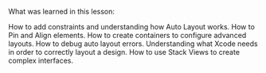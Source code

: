 What was learned in this lesson:

How to add constraints and understanding how Auto Layout works.
How to Pin and Align elements.
How to create containers to configure advanced layouts.
How to debug auto layout errors.
Understanding what Xcode needs in order to correctly layout a design.
How to use Stack Views to create complex interfaces.

